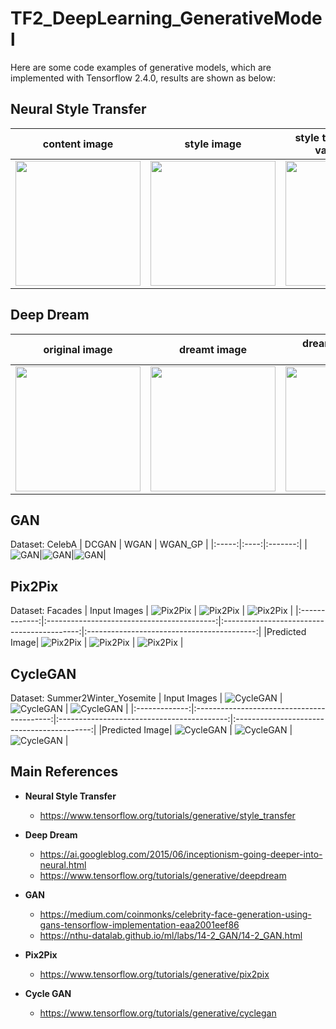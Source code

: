 # TF2_DeepLearning_GenerativeModel
Here are some code examples of generative models, which are implemented with Tensorflow 2.4.0, results are shown as below: 

## Neural Style Transfer
| content image | style image | style transfer without variation loss | style transfer with variation loss|
|:-------------:|:-----------:|:-------------------------------------:|:--------------------------------:|
|<img src='img/hamster.jpg' width='200'>|<img src='img/style transfer/candy.jpg' width='200'>|<img src='result/style transfer/img_without_vl.jpg' width='200'>|<img src='result/style transfer/img_with_vl.jpg' width='200'>|

## Deep Dream
| original image | dreamt image | dreamt image with octave | dreamt image with scaling tiled and octave|
|:--------------:|:------------:|:------------------------:|:--------------------------------:|
|<img src='img/hamster.jpg' width='200'>|<img src='result/deep dream/deep_dream.jpg' width='200'>|<img src='result/deep dream/deep_dream_octave.jpg' width='200'>|<img src='result/deep dream/deep_dream_tiled.jpg' width='200'>|

## GAN
Dataset: CelebA
| DCGAN | WGAN | WGAN_GP |
|:-----:|:----:|:-------:|
|![GAN](result/DCGAN_CelebA/final%20result/image_epoch_%20500.png)|![GAN](result/WGAN_CelebA/final%20result/image_epoch_%20500.png)|![GAN](result/WGAN_GP_CelebA/final%20result/image_epoch_%20500.png)|

## Pix2Pix
Dataset: Facades
| Input Images  | ![Pix2Pix](result/Pix2Pix/input_img_1.jpg) | ![Pix2Pix](result/Pix2Pix/input_img_2.jpg) | ![Pix2Pix](result/Pix2Pix/input_img_3.jpg) |
|:-------------:|:------------------------------------------:|:------------------------------------------:|:------------------------------------------:|
|Predicted Image| ![Pix2Pix](result/Pix2Pix/pred_img_1.jpg)  | ![Pix2Pix](result/Pix2Pix/pred_img_2.jpg)  | ![Pix2Pix](result/Pix2Pix/pred_img_3.jpg)  |

## CycleGAN
Dataset: Summer2Winter_Yosemite
| Input Images  | ![CycleGAN](result/CycleGAN/input_img1.jpg) | ![CycleGAN](result/CycleGAN/input_img2.jpg) | ![CycleGAN](result/CycleGAN/input_img3.jpg) |
|:-------------:|:------------------------------------------:|:------------------------------------------:|:------------------------------------------:|
|Predicted Image| ![CycleGAN](result/CycleGAN/pred_img1.jpg)  | ![CycleGAN](result/CycleGAN/pred_img2.jpg)  | ![CycleGAN](result/CycleGAN/pred_img3.jpg)  |

## Main References
* **Neural Style Transfer**
  * https://www.tensorflow.org/tutorials/generative/style_transfer

* **Deep Dream**
  * https://ai.googleblog.com/2015/06/inceptionism-going-deeper-into-neural.html
  * https://www.tensorflow.org/tutorials/generative/deepdream

* **GAN**
  * https://medium.com/coinmonks/celebrity-face-generation-using-gans-tensorflow-implementation-eaa2001eef86
  * https://nthu-datalab.github.io/ml/labs/14-2_GAN/14-2_GAN.html

* **Pix2Pix**
  * https://www.tensorflow.org/tutorials/generative/pix2pix

* **Cycle GAN**
  * https://www.tensorflow.org/tutorials/generative/cyclegan
